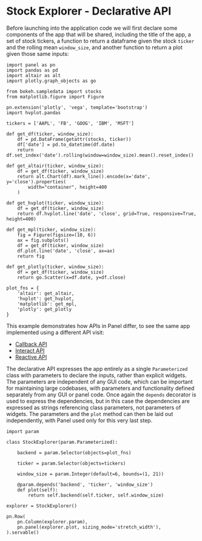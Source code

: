 # Stock Explorer - Declarative API

Before launching into the application code we will first declare some components of the app that will be shared, including the title of the app, a set of stock tickers, a function to return a dataframe given the stock ``ticker`` and the rolling mean ``window_size``, and another function to return a plot given those same inputs:

```{pyodide}
import panel as pn
import pandas as pd
import altair as alt
import plotly.graph_objects as go

from bokeh.sampledata import stocks
from matplotlib.figure import Figure

pn.extension('plotly', 'vega', template='bootstrap')
import hvplot.pandas

tickers = ['AAPL', 'FB', 'GOOG', 'IBM', 'MSFT']

def get_df(ticker, window_size):
    df = pd.DataFrame(getattr(stocks, ticker))
    df['date'] = pd.to_datetime(df.date)
    return df.set_index('date').rolling(window=window_size).mean().reset_index()

def get_altair(ticker, window_size):
    df = get_df(ticker, window_size)
    return alt.Chart(df).mark_line().encode(x='date', y='close').properties(
        width="container", height=400
    )

def get_hvplot(ticker, window_size):
    df = get_df(ticker, window_size)
    return df.hvplot.line('date', 'close', grid=True, responsive=True, height=400)

def get_mpl(ticker, window_size):
    fig = Figure(figsize=(10, 6))
    ax = fig.subplots()
    df = get_df(ticker, window_size)
    df.plot.line('date', 'close', ax=ax)
    return fig

def get_plotly(ticker, window_size):
    df = get_df(ticker, window_size)
    return go.Scatter(x=df.date, y=df.close)

plot_fns = {
    'altair': get_altair,
	'hvplot': get_hvplot,
	'matplotlib': get_mpl,
	'plotly': get_plotly
}
```

This example demonstrates how APIs in Panel differ, to see the same app implemented using a different API visit:

- [Callback API](stocks_callbacks)
- [Interact API](stocks_interact)
- [Reactive API](stocks_reactive)

The declarative API expresses the app entirely as a single ``Parameterized`` class with parameters to declare the inputs, rather than explicit widgets. The parameters are independent of any GUI code, which can be important for maintaining large codebases, with parameters and functionality defined separately from any GUI or panel code. Once again the ``depends`` decorator is used to express the dependencies, but in this case the dependencies are expressed as strings referencing class parameters, not parameters of widgets. The parameters and the ``plot`` method can then be laid out independently, with Panel used only for this very last step.

```{pyodide}
import param

class StockExplorer(param.Parameterized):

    backend = param.Selector(objects=plot_fns)

    ticker = param.Selector(objects=tickers)

    window_size = param.Integer(default=6, bounds=(1, 21))

    @param.depends('backend', 'ticker', 'window_size')
    def plot(self):
        return self.backend(self.ticker, self.window_size)

explorer = StockExplorer()

pn.Row(
    pn.Column(explorer.param),
    pn.panel(explorer.plot, sizing_mode='stretch_width'),
).servable()
```
